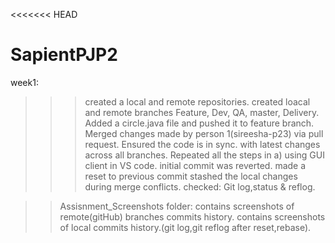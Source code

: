 <<<<<<< HEAD
# SapientPJP2
week1:
>>>created a local and remote repositories. created loacal and remote branches Feature, Dev, QA, master, Delivery. Added a circle.java file and pushed it to feature branch. Merged changes made by person 1(sireesha-p23) via pull request. Ensured the code is in sync. with latest changes across all branches.
>>Repeated all the steps in a) using GUI client in VS code.
>>initial commit was reverted. made a reset to previous commit stashed the local changes during merge conflicts. checked: Git log,status & reflog.


>>Assisnment_Screenshots folder:
contains screenshots of remote(gitHub) branches commits history. contains screenshots of local commits history.(git log,git reflog after reset,rebase).
